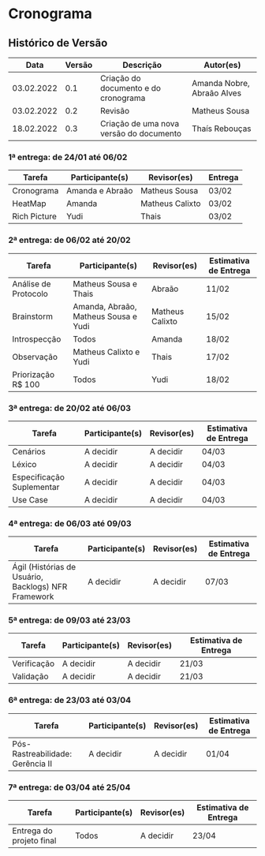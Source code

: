 # Cronograma

## Histórico de Versão

| Data         | Versão   | Descrição              | Autor(es)               |
|--------------|----------|------------------------|-------------------------|
|  03.02.2022  |   0.1    |  Criação do documento e do cronograma  |  Amanda Nobre, Abraão Alves  |
|  03.02.2022  |   0.2    |  Revisão  |  Matheus Sousa   |
|  18.02.2022  |   0.3    |  Criação de uma nova versão do documento  |  Thaís Rebouças   |

### 1ª entrega: de 24/01 até 06/02

| Tarefa       | Participante(s) | Revisor(es) | Entrega |
|--------------|-----------------|-------------|---------|
| Cronograma   | Amanda e Abraão| Matheus Sousa    | 03/02   |
| HeatMap      | Amanda          | Matheus Calixto       | 03/02   |
| Rich Picture | Yudi            | Thais       | 03/02   |

### 2ª entrega: de 06/02 até 20/02
| Tarefa       | Participante(s) | Revisor(es) | Estimativa de Entrega |
|--------------|-----------------|-------------|-----------------------|
| Análise de Protocolo  | Matheus Sousa e Thais | Abraão | 11/02                 |
| Brainstorm   | Amanda, Abraão, Matheus Sousa e Yudi | Matheus Calixto | 15/02                 |
| Introspecção | Todos       | Amanda   | 18/02                 |
| Observação   | Matheus Calixto e Yudi       | Thais   | 17/02                 |
| Priorização R$ 100 | Todos       | Yudi   | 18/02                 |

### 3ª entrega: de 20/02 até 06/03

| Tarefa                    | Participante(s) | Revisor(es) | Estimativa de Entrega |
|---------------------------|-----------------|-------------|-----------------------|
| Cenários                  | A decidir       | A decidir   | 04/03                 |
| Léxico                    | A decidir       | A decidir   | 04/03                 |
| Especificação Suplementar | A decidir       | A decidir   | 04/03                 |
| Use Case                  | A decidir       | A decidir   | 04/03                 |

### 4ª entrega: de 06/03 até 09/03

| Tarefa                       | Participante(s) | Revisor(es) | Estimativa de Entrega |
|-----------------------------------------------------|-----------------|-------------|-----------------------|
| Ágil (Histórias de Usuário, Backlogs) NFR Framework | A decidir       | A decidir   | 07/03                 |

### 5ª entrega: de 09/03 até 23/03
| Tarefa      | Participante(s) | Revisor(es) | Estimativa de Entrega |
|-------------|-----------------|-------------|-----------------------|
| Verificação | A decidir       | A decidir   | 21/03                 |
| Validação   | A decidir       | A decidir   | 21/03                 |

### 6ª entrega: de 23/03 até 03/04

| Tarefa                           | Participante(s) | Revisor(es) | Estimativa de Entrega |
|----------------------------------|-----------------|-------------|-----------------------|
| Pós-Rastreabilidade: Gerência II | A decidir       | A decidir   | 01/04                 |

### 7ª entrega: de 03/04 até 25/04

| Tarefa                   | Participante(s) | Revisor(es) | Estimativa de Entrega |
|--------------------------|-----------------|-------------|-----------------------|
| Entrega do projeto final | Todos           | A decidir   |     23/04             |
